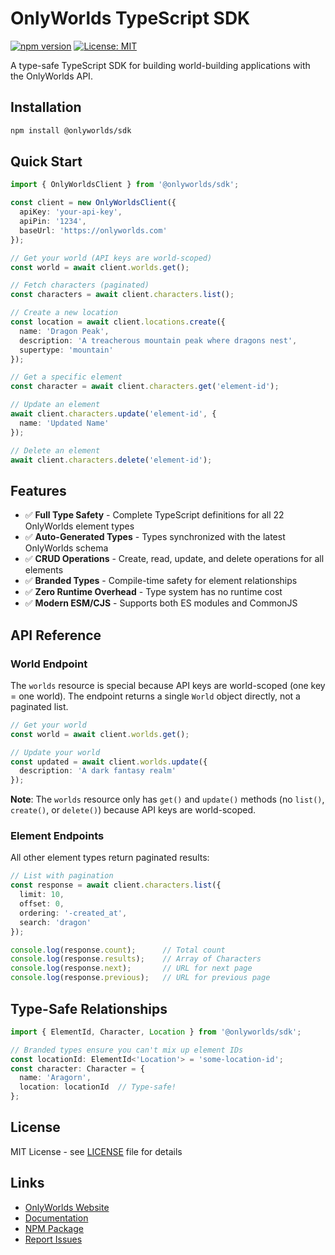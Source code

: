 # OnlyWorlds TypeScript SDK

[![npm version](https://badge.fury.io/js/@onlyworlds%2Fsdk.svg)](https://www.npmjs.com/package/@onlyworlds/sdk)
[![License: MIT](https://img.shields.io/badge/License-MIT-yellow.svg)](https://opensource.org/licenses/MIT)

A type-safe TypeScript SDK for building world-building applications with the OnlyWorlds API.

## Installation

```bash
npm install @onlyworlds/sdk
```

## Quick Start

```typescript
import { OnlyWorldsClient } from '@onlyworlds/sdk';

const client = new OnlyWorldsClient({
  apiKey: 'your-api-key',
  apiPin: '1234',
  baseUrl: 'https://onlyworlds.com'
});

// Get your world (API keys are world-scoped)
const world = await client.worlds.get();

// Fetch characters (paginated)
const characters = await client.characters.list();

// Create a new location
const location = await client.locations.create({
  name: 'Dragon Peak',
  description: 'A treacherous mountain peak where dragons nest',
  supertype: 'mountain'
});

// Get a specific element
const character = await client.characters.get('element-id');

// Update an element
await client.characters.update('element-id', {
  name: 'Updated Name'
});

// Delete an element
await client.characters.delete('element-id');
```

## Features

- ✅ **Full Type Safety** - Complete TypeScript definitions for all 22 OnlyWorlds element types
- ✅ **Auto-Generated Types** - Types synchronized with the latest OnlyWorlds schema
- ✅ **CRUD Operations** - Create, read, update, and delete operations for all elements
- ✅ **Branded Types** - Compile-time safety for element relationships
- ✅ **Zero Runtime Overhead** - Type system has no runtime cost
- ✅ **Modern ESM/CJS** - Supports both ES modules and CommonJS

   

## API Reference

### World Endpoint

The `worlds` resource is special because API keys are world-scoped (one key = one world). The endpoint returns a single `World` object directly, not a paginated list.

```typescript
// Get your world
const world = await client.worlds.get();

// Update your world
const updated = await client.worlds.update({
  description: 'A dark fantasy realm'
});
```

**Note**: The `worlds` resource only has `get()` and `update()` methods (no `list()`, `create()`, or `delete()`) because API keys are world-scoped.

### Element Endpoints

All other element types return paginated results:

```typescript
// List with pagination
const response = await client.characters.list({
  limit: 10,
  offset: 0,
  ordering: '-created_at',
  search: 'dragon'
});

console.log(response.count);      // Total count
console.log(response.results);    // Array of Characters
console.log(response.next);       // URL for next page
console.log(response.previous);   // URL for previous page
```

## Type-Safe Relationships

```typescript
import { ElementId, Character, Location } from '@onlyworlds/sdk';

// Branded types ensure you can't mix up element IDs
const locationId: ElementId<'Location'> = 'some-location-id';
const character: Character = {
  name: 'Aragorn',
  location: locationId  // Type-safe!
};
```
 

## License

MIT License - see [LICENSE](LICENSE) file for details

## Links

- [OnlyWorlds Website](https://onlyworlds.com)
- [Documentation](https://onlyworlds.github.io/)
- [NPM Package](https://www.npmjs.com/package/@onlyworlds/sdk)
- [Report Issues](https://github.com/OnlyWorlds/sdk/issues)
